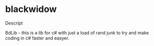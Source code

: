 # blackwidow
Descript

BdLib - this is a lib for c# with just a load of rand junk to try and make coding in c# faster and easyer.
